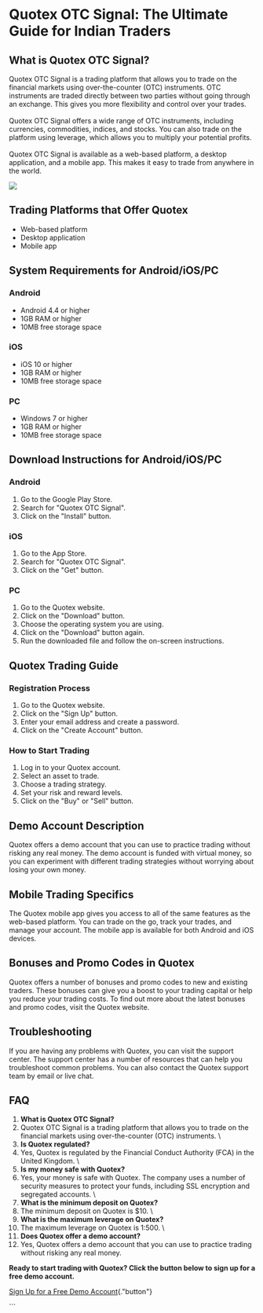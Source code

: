 # Quotex OTC Signal: The Ultimate Guide for Indian Traders

## What is Quotex OTC Signal?

Quotex OTC Signal is a trading platform that allows you to trade on the
financial markets using over-the-counter (OTC) instruments. OTC
instruments are traded directly between two parties without going
through an exchange. This gives you more flexibility and control over
your trades.\
\
Quotex OTC Signal offers a wide range of OTC instruments, including
currencies, commodities, indices, and stocks. You can also trade on the
platform using leverage, which allows you to multiply your potential
profits.\
\
Quotex OTC Signal is available as a web-based platform, a desktop
application, and a mobile app. This makes it easy to trade from anywhere
in the world.

[![](https://static.quotex.io/files/4_en/300_250.jpg)](https://traff.sbs/brokerqxlid)

## Trading Platforms that Offer Quotex

-   Web-based platform
-   Desktop application
-   Mobile app

## System Requirements for Android/iOS/PC

### Android

-   Android 4.4 or higher
-   1GB RAM or higher
-   10MB free storage space

### iOS

-   iOS 10 or higher
-   1GB RAM or higher
-   10MB free storage space

### PC

-   Windows 7 or higher
-   1GB RAM or higher
-   10MB free storage space

## Download Instructions for Android/iOS/PC

### Android

1.  Go to the Google Play Store.
2.  Search for "Quotex OTC Signal".
3.  Click on the "Install" button.

### iOS

1.  Go to the App Store.
2.  Search for "Quotex OTC Signal".
3.  Click on the "Get" button.

### PC

1.  Go to the Quotex website.
2.  Click on the "Download" button.
3.  Choose the operating system you are using.
4.  Click on the "Download" button again.
5.  Run the downloaded file and follow the on-screen instructions.

## Quotex Trading Guide

### Registration Process

1.  Go to the Quotex website.
2.  Click on the "Sign Up" button.
3.  Enter your email address and create a password.
4.  Click on the "Create Account" button.

### How to Start Trading

1.  Log in to your Quotex account.
2.  Select an asset to trade.
3.  Choose a trading strategy.
4.  Set your risk and reward levels.
5.  Click on the "Buy" or "Sell" button.

## Demo Account Description

Quotex offers a demo account that you can use to practice trading
without risking any real money. The demo account is funded with virtual
money, so you can experiment with different trading strategies without
worrying about losing your own money.

## Mobile Trading Specifics

The Quotex mobile app gives you access to all of the same features as
the web-based platform. You can trade on the go, track your trades, and
manage your account. The mobile app is available for both Android and
iOS devices.

## Bonuses and Promo Codes in Quotex

Quotex offers a number of bonuses and promo codes to new and existing
traders. These bonuses can give you a boost to your trading capital or
help you reduce your trading costs. To find out more about the latest
bonuses and promo codes, visit the Quotex website.

## Troubleshooting

If you are having any problems with Quotex, you can visit the support
center. The support center has a number of resources that can help you
troubleshoot common problems. You can also contact the Quotex support
team by email or live chat.

## FAQ

1.  **What is Quotex OTC Signal?**
2.  Quotex OTC Signal is a trading platform that allows you to trade on
    the financial markets using over-the-counter (OTC) instruments.
    \
3.  **Is Quotex regulated?**
4.  Yes, Quotex is regulated by the Financial Conduct Authority (FCA) in
    the United Kingdom.
    \
5.  **Is my money safe with Quotex?**
6.  Yes, your money is safe with Quotex. The company uses a number of
    security measures to protect your funds, including SSL encryption
    and segregated accounts.
    \
7.  **What is the minimum deposit on Quotex?**
8.  The minimum deposit on Quotex is \$10.
    \
9.  **What is the maximum leverage on Quotex?**
10. The maximum leverage on Quotex is 1:500.
    \
11. **Does Quotex offer a demo account?**
12. Yes, Quotex offers a demo account that you can use to practice
    trading without risking any real money.

**Ready to start trading with Quotex? Click the button below to sign up
for a free demo account.**

[Sign Up for a Free Demo
Account](\%22https://traff.sbs/brokerqxlid\%22){."button"}

\`\`\`

